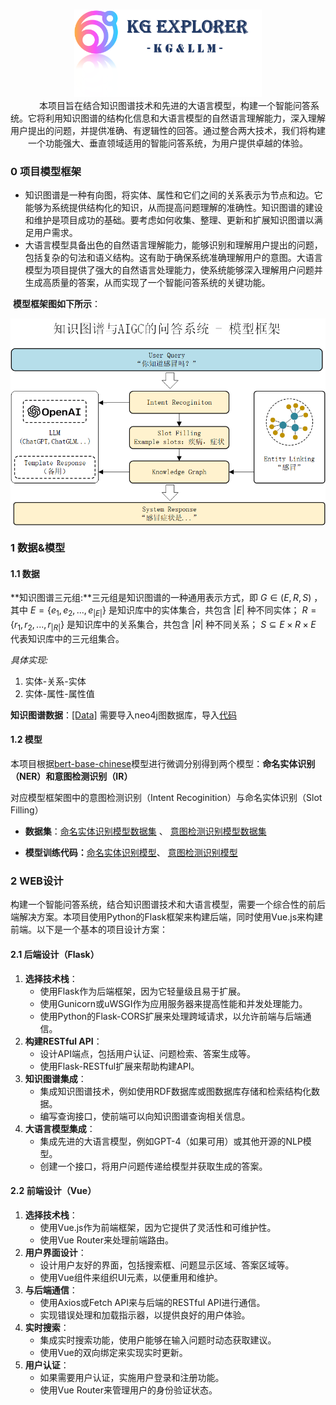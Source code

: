 

<p align="center">
  <br/>
  <img width="300px" src="./asset/logo.png"/>
  <br>&emsp; &emsp; 本项目旨在结合知识图谱技术和先进的大语言模型，构建一个智能问答系统。它将利用知识图谱的结构化信息和大语言模型的自然语言理解能力，深入理解用户提出的问题，并提供准确、有逻辑性的回答。通过整合两大技术，我们将构建一个功能强大、垂直领域适用的智能问答系统，为用户提供卓越的体验。

### 0 项目模型框架

- 知识图谱是一种有向图，将实体、属性和它们之间的关系表示为节点和边。它能够为系统提供结构化的知识，从而提高问题理解的准确性。知识图谱的建设和维护是项目成功的基础。要考虑如何收集、整理、更新和扩展知识图谱以满足用户需求。
- 大语言模型具备出色的自然语言理解能力，能够识别和理解用户提出的问题，包括复杂的句法和语义结构。这有助于确保系统准确理解用户的意图。大语言模型为项目提供了强大的自然语言处理能力，使系统能够深入理解用户问题并生成高质量的答案，从而实现了一个智能问答系统的关键功能。

​	**模型框架图如下所示**：

<img src=".\asset\模型框架.png" width="600px" align="center" />

### 1 数据&模型

#### 1.1 数据

**知识图谱三元组:**三元组是知识图谱的一种通用表示方式，即 $G \in (E,R, S)$ ，其中 $E= \{e_1 ,e_2 ,...,e_{|E|} \}$ 是知识库中的实体集合，共包含 $| E |$ 种不同实体； $R= \{r_1 ,r_2 ,...,r_{|R|} \}$ 是知识库中的关系集合，共包含 $| R |$ 种不同关系； $S \subseteq E \times R\times E$  代表知识库中的三元组集合。

*具体实现:*

1. 实体-关系-实体
2. 实体-属性-属性值

**知识图谱数据**：[[Data]](data/medical/medical.json) 需要导入neo4j图数据库，导入[代码](./build/build_kg)

#### 1.2 模型

本项目根据[bert-base-chinese](https://huggingface.co/bert-base-chinese)模型进行微调分别得到两个模型：**命名实体识别（NER）**和**意图检测识别（IR）**

对应模型框架图中的意图检测识别（Intent Recoginition）与命名实体识别（Slot Filling）

- **数据集**：[命名实体识别模型数据集](./data/chinese_biomedical_NER_dataset) 、 [意图检测识别模型数据集](./data/intent-recognition-biomedical)

- **模型训练代码：**[命名实体识别模型](./build/ner_model.py)、 [意图检测识别模型](./build/intent_dection_model.py)

### 2 WEB设计

构建一个智能问答系统，结合知识图谱技术和大语言模型，需要一个综合性的前后端解决方案。本项目使用Python的Flask框架来构建后端，同时使用Vue.js来构建前端。以下是一个基本的项目设计方案：

#### 2.1 后端设计（Flask）

1. **选择技术栈**：
   - 使用Flask作为后端框架，因为它轻量级且易于扩展。
   - 使用Gunicorn或uWSGI作为应用服务器来提高性能和并发处理能力。
   - 使用Python的Flask-CORS扩展来处理跨域请求，以允许前端与后端通信。
2. **构建RESTful API**：
   - 设计API端点，包括用户认证、问题检索、答案生成等。
   - 使用Flask-RESTful扩展来帮助构建API。
3. **知识图谱集成**：
   - 集成知识图谱技术，例如使用RDF数据库或图数据库存储和检索结构化数据。
   - 编写查询接口，使前端可以向知识图谱查询相关信息。
4. **大语言模型集成**：
   - 集成先进的大语言模型，例如GPT-4（如果可用）或其他开源的NLP模型。
   - 创建一个接口，将用户问题传递给模型并获取生成的答案。

#### 2.2 前端设计（Vue）

1. **选择技术栈**：
   - 使用Vue.js作为前端框架，因为它提供了灵活性和可维护性。
   - 使用Vue Router来处理前端路由。
2. **用户界面设计**：
   - 设计用户友好的界面，包括搜索框、问题显示区域、答案区域等。
   - 使用Vue组件来组织UI元素，以便重用和维护。
3. **与后端通信**：
   - 使用Axios或Fetch API来与后端的RESTful API进行通信。
   - 实现错误处理和加载指示器，以提供良好的用户体验。
4. **实时搜索**：
   - 集成实时搜索功能，使用户能够在输入问题时动态获取建议。
   - 使用Vue的双向绑定来实现实时更新。
5. **用户认证**：
   - 如果需要用户认证，实施用户登录和注册功能。
   - 使用Vue Router来管理用户的身份验证状态。
